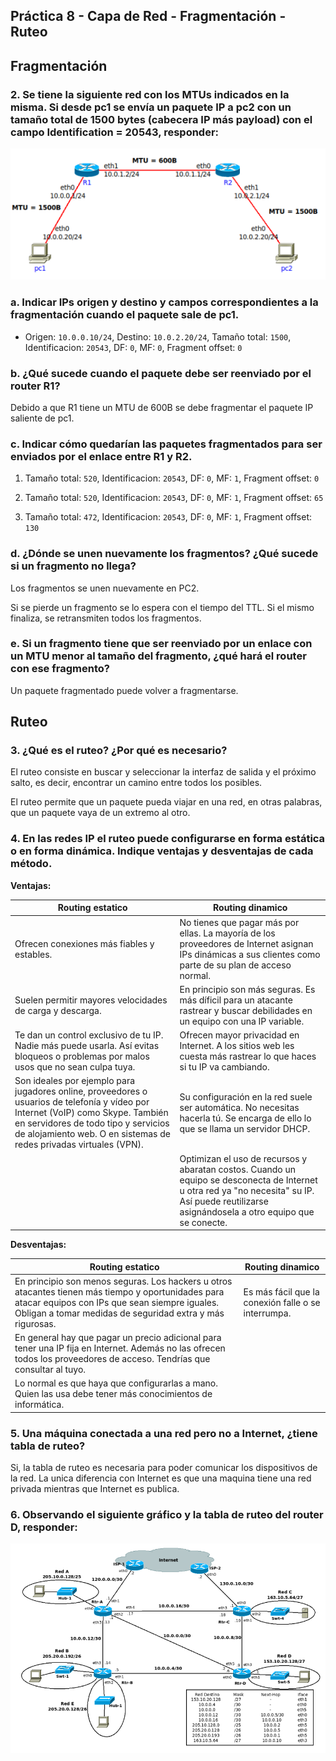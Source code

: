 ## Práctica 8 - Capa de Red - Fragmentación - Ruteo

## Fragmentación

### 2. Se tiene la siguiente red con los MTUs indicados en la misma. Si desde pc1 se envía un paquete IP a pc2 con un tamaño total de 1500 bytes (cabecera IP más payload) con el campo Identification = 20543, responder:

<img src="img/tp8-ej2-enunciado.png">

### a. Indicar IPs origen y destino y campos correspondientes a la fragmentación cuando el paquete sale de pc1.

- Origen: `10.0.0.10/24`, Destino: `10.0.2.20/24`, Tamaño total: `1500`, Identificacion: `20543`, DF: `0`, MF: `0`, Fragment offset: `0`

### b. ¿Qué sucede cuando el paquete debe ser reenviado por el router R1?

Debido a que R1 tiene un MTU de 600B se debe fragmentar el paquete IP saliente de pc1.

### c. Indicar cómo quedarían las paquetes fragmentados para ser enviados por el enlace entre R1 y R2.

1. Tamaño total: `520`, Identificacion: `20543`, DF: `0`, MF: `1`, Fragment offset: `0`

2. Tamaño total: `520`, Identificacion: `20543`, DF: `0`, MF: `1`, Fragment offset: `65`

3. Tamaño total: `472`, Identificacion: `20543`, DF: `0`, MF: `1`, Fragment offset: `130`

### d. ¿Dónde se unen nuevamente los fragmentos? ¿Qué sucede si un fragmento no llega?

Los fragmentos se unen nuevamente en PC2.

Si se pierde un fragmento se lo espera con el tiempo del TTL. Si el mismo finaliza, se retransmiten todos los fragmentos.

### e. Si un fragmento tiene que ser reenviado por un enlace con un MTU menor al tamaño del fragmento, ¿qué hará el router con ese fragmento?

Un paquete fragmentado puede volver a fragmentarse.

## Ruteo

### 3. ¿Qué es el ruteo? ¿Por qué es necesario?

El ruteo consiste en buscar y seleccionar la interfaz de salida y el
próximo salto, es decir, encontrar un camino entre todos los posibles.

El ruteo permite que un paquete pueda viajar en una red, en otras palabras, que un paquete vaya de un extremo al otro.

### 4. En las redes IP el ruteo puede configurarse en forma estática o en forma dinámica. Indique ventajas y desventajas de cada método.

**Ventajas:**

| Routing estatico                                                                                                                                                                                                                               | Routing dinamico                                                                                                                                                                                 |
| ---------------------------------------------------------------------------------------------------------------------------------------------------------------------------------------------------------------------------------------------- | ------------------------------------------------------------------------------------------------------------------------------------------------------------------------------------------------ |
| Ofrecen conexiones más fiables y estables.                                                                                                                                                                                                     | No tienes que pagar más por ellas. La mayoría de los proveedores de Internet asignan IPs dinámicas a sus clientes como parte de su plan de acceso normal.                                        |
| Suelen permitir mayores velocidades de carga y descarga.                                                                                                                                                                                       | En principio son más seguras. Es más díficil para un atacante rastrear y buscar debilidades en un equipo con una IP variable.                                                                    |
| Te dan un control exclusivo de tu IP. Nadie más puede usarla. Así evitas bloqueos o problemas por malos usos que no sean culpa tuya.                                                                                                           | Ofrecen mayor privacidad en Internet. A los sitios web les cuesta más rastrear lo que haces si tu IP va cambiando.                                                                               |
| Son ideales por ejemplo para jugadores online, proveedores o usuarios de telefonía y vídeo por Internet (VoIP) como Skype. También en servidores de todo tipo y servicios de alojamiento web. O en sistemas de redes privadas virtuales (VPN). | Su configuración en la red suele ser automática. No necesitas hacerla tú. Se encarga de ello lo que se llama un servidor DHCP.                                                                   |
|                                                                                                                                                                                                                                                | Optimizan el uso de recursos y abaratan costos. Cuando un equipo se desconecta de Internet u otra red ya "no necesita" su IP. Así puede reutilizarse asignándosela a otro equipo que se conecte. |

**Desventajas:**

| Routing estatico                                                                                                                                                                                                  | Routing dinamico                                    |
| ----------------------------------------------------------------------------------------------------------------------------------------------------------------------------------------------------------------- | --------------------------------------------------- |
| En principio son menos seguras. Los hackers u otros atacantes tienen más tiempo y oportunidades para atacar equipos con IPs que sean siempre iguales. Obligan a tomar medidas de seguridad extra y más rigurosas. | Es más fácil que la conexión falle o se interrumpa. |
| En general hay que pagar un precio adicional para tener una IP fija en Internet. Además no las ofrecen todos los proveedores de acceso. Tendrías que consultar al tuyo.                                           |                                                     |
| Lo normal es que haya que configurarlas a mano. Quien las usa debe tener más conocimientos de informática.                                                                                                        |                                                     |

### 5. Una máquina conectada a una red pero no a Internet, ¿tiene tabla de ruteo?

Si, la tabla de ruteo es necesaria para poder comunicar los dispositivos de la red. La unica diferencia con Internet es que una maquina tiene una red privada mientras que Internet es publica.

### 6. Observando el siguiente gráfico y la tabla de ruteo del router D, responder:

<img src="img/tp8-ej6-enunciado.png">
